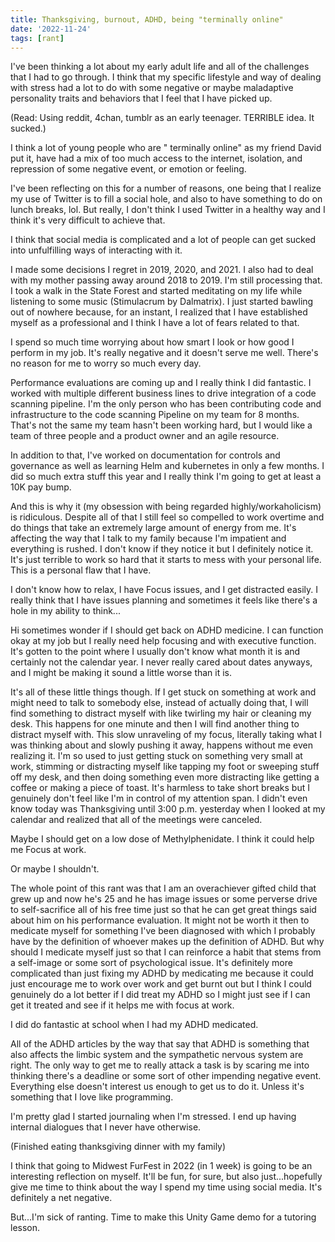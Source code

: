 ```yaml
---
title: Thanksgiving, burnout, ADHD, being "terminally online"
date: '2022-11-24'
tags: [rant]
---
```



I've been thinking a lot about my early adult life and all of the challenges that I had to go through. I think that my specific lifestyle and way of dealing with stress had a lot to do with some negative or maybe maladaptive personality traits and behaviors that I feel that I have picked up.

(Read: Using reddit, 4chan, tumblr as an early teenager. TERRIBLE idea. It sucked.)

I think a lot of young people who are " terminally online" as my friend David put it, have had a mix of too much access to the internet, isolation, and repression of some negative event, or emotion or feeling.

I've been reflecting on this for a number of reasons, one being that I realize my use of Twitter is to fill a social hole, and also to have something to do on lunch breaks, lol. But really, I don't think I used Twitter in a healthy way and I think it's very difficult to achieve that.

I think that social media is complicated and a lot of people can get sucked into unfulfilling ways of interacting with it.

I made some decisions I regret in 2019, 2020, and 2021. I also had to deal with my mother passing away around 2018 to 2019. I'm still processing that. I took a walk in the State Forest and started meditating on my life while listening to some music (Stimulacrum by Dalmatrix). I just started bawling out of nowhere because, for an instant, I realized that I have established myself as a professional and I think I have a lot of fears related to that.

I spend so much time worrying about how smart I look or how good I perform in my job. It's really negative and it doesn't serve me well. There's no reason for me to worry so much every day.

Performance evaluations are coming up and I really think I did fantastic. I worked with multiple different business lines to drive integration of a code scanning pipeline. I'm the only person who has been contributing code and infrastructure to the code scanning Pipeline on my team for 8 months. That's not the same my team hasn't been working hard, but I would like a team of three people and a product owner and an agile resource.

In addition to that, I've worked on documentation for controls and governance as well as learning Helm and kubernetes in only a few months. I did so much extra stuff this year and I really think I'm going to get at least a 10K pay bump.

And this is why it (my obsession with being regarded highly/workaholicism) is ridiculous. Despite all of that I still feel so compelled to work overtime and do things that take an extremely large amount of energy from me. It's affecting the way that I talk to my family because I'm impatient and everything is rushed. I don't know if they notice it but I definitely notice it. It's just terrible to work so hard that it starts to mess with your personal life. This is a personal flaw that I have.

I don't know how to relax, I have Focus issues, and I get distracted easily. I really think that I have issues planning and sometimes it feels like there's a hole in my ability to think...

Hi sometimes wonder if I should get back on ADHD medicine. I can function okay at my job but I really need help focusing and with executive function. It's gotten to the point where I usually don't know what month it is and certainly not the calendar year. I never really cared about dates anyways, and I might be making it sound a little worse than it is.

It's all of these little things though. If I get stuck on something at work and might need to talk to somebody else, instead of actually doing that, I will find something to distract myself with like twirling my hair or cleaning my desk. This happens for one minute and then I will find another thing to distract myself with. This slow unraveling of my focus, literally taking what I was thinking about and slowly pushing it away, happens without me even realizing it. I'm so used to just getting stuck on something very small at work, stimming or distracting myself like tapping my foot or sweeping stuff off my desk, and then doing something even more distracting like getting a coffee or making a piece of toast. It's harmless to take short breaks but I genuinely don't feel like I'm in control of my attention span. I didn't even know today was Thanksgiving until 3:00 p.m. yesterday when I looked at my calendar and realized that all of the meetings were canceled.

Maybe I should get on a low dose of Methylphenidate. I think it could help me Focus at work.

Or maybe I shouldn't. 

The whole point of this rant was that I am an overachiever gifted child that grew up and now he's 25 and he has image issues or some perverse drive to self-sacrifice all of his free time just so that he can get great things said about him on his performance evaluation. It might not be worth it then to medicate myself for something I've been diagnosed with which I probably have by the definition of whoever makes up the definition of ADHD. But why should I medicate myself just so that I can reinforce a habit that stems from a self-image or some sort of psychological issue. It's definitely more complicated than just fixing my ADHD by medicating me because it could just encourage me to work over work and get burnt out but I think I could genuinely do a lot better if I did treat my ADHD so I might just see if I can get it treated and see if it helps me with focus at work.

I did do fantastic at school when I had my ADHD medicated.

All of the ADHD articles by the way that say that ADHD is something that also affects the limbic system and the sympathetic nervous system are right. The only way to get me to really attack a task is by scaring me into thinking there's a deadline or some sort of other impending negative event. Everything else doesn't interest us enough to get us to do it. Unless it's something that I love like programming.

I'm pretty glad I started journaling when I'm stressed. I end up having internal dialogues that I never have otherwise.

(Finished eating thanksgiving dinner with my family)

I think that going to Midwest FurFest in 2022 (in 1 week) is going to be an interesting reflection on myself. It'll be fun, for sure, but also just...hopefully give me time to think about the way I spend my time using social media. It's definitely a net negative.

But...I'm sick of ranting. Time to make this Unity Game demo for a tutoring lesson.